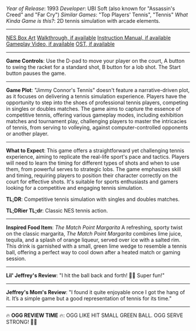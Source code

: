 *Year of Release*: 1993
*Developer*: UBI Soft (also known for "Assassin's Creed" and "Far Cry")
*Similar Games*: "Top Players' Tennis", "Tennis"
*What Kinda Game is this?*: 2D tennis simulation with arcade elements.

---
[NES Box Art](https://www.google.com/search?tbm=isch&q=NES+Box+Art+Jimmy+Connor%27s+Tennis) 
[Walkthrough, if available](https://www.google.com/search?q=Walkthrough+NES+Jimmy+Connor%27s+Tennis)
[Instruction Manual, if available](https://www.google.com/search?q=NES+Instruction+Manual+Jimmy+Connor%27s+Tennis)
[Gameplay Video, if available](https://www.youtube.com/results?search_query=gameplay+NES+Jimmy+Connor%27s+Tennis) 
[OST, if available](https://www.youtube.com/results?search_query=NES+Jimmy+Connor%27s+Tennis+OST)

- - -
**Game Controls**:
Use the D-pad to move your player on the court, A button to swing the racket for a standard shot, B button for a lob shot. The Start button pauses the game.

- - -
**Game Plot**: 
"Jimmy Connor's Tennis" doesn't feature a narrative-driven plot, as it focuses on delivering a tennis simulation experience. Players have the opportunity to step into the shoes of professional tennis players, competing in singles or doubles matches. The game aims to capture the essence of competitive tennis, offering various gameplay modes, including exhibition matches and tournament play, challenging players to master the intricacies of tennis, from serving to volleying, against computer-controlled opponents or another player.

- - -
**What to Expect**: 
This game offers a straightforward yet challenging tennis experience, aiming to replicate the real-life sport's pace and tactics. Players will need to learn the timing for different types of shots and when to use them, from powerful serves to strategic lobs. The game emphasizes skill and timing, requiring players to position their character correctly on the court for effective shots. It's suitable for sports enthusiasts and gamers looking for a competitive and engaging tennis simulation.

**TL;DR**:
Competitive tennis simulation with singles and doubles matches.

**TL;DRier TL;dr**: 
Classic NES tennis action.

---
**Inspired Food Item**: *The Match Point Margarita*
A refreshing, sporty twist on the classic margarita, *The Match Point Margarita* combines lime juice, tequila, and a splash of orange liqueur, served over ice with a salted rim. This drink is garnished with a small, green lime wedge to resemble a tennis ball, offering a perfect way to cool down after a heated match or gaming session.

---
**Lil' Jeffrey's Review**: "I hit the ball back and forth! 🎾😄 Super fun!"

---
**Jeffrey's Mom's Review**: "I found it quite enjoyable once I got the hang of it. It’s a simple game but a good representation of tennis for its time."

---
🔥 **OGG REVIEW TIME** 🔥: OGG LIKE HIT SMALL GREEN BALL. OGG SERVE STRONG! 🎾💪